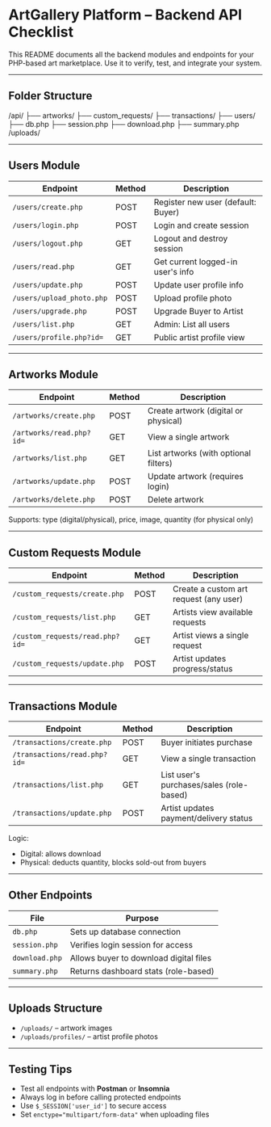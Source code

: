 # ArtGallery Platform – Backend API Checklist

This README documents all the backend modules and endpoints for your PHP-based art marketplace. Use it to verify, test, and integrate your system.

---

## Folder Structure

/api/
├── artworks/
├── custom_requests/
├── transactions/
├── users/
├── db.php
├── session.php
├── download.php
├── summary.php
/uploads/

---

## Users Module

| Endpoint                  | Method | Description                        |
| ------------------------- | ------ | ---------------------------------- |
| `/users/create.php`       | POST   | Register new user (default: Buyer) |
| `/users/login.php`        | POST   | Login and create session           |
| `/users/logout.php`       | GET    | Logout and destroy session         |
| `/users/read.php`         | GET    | Get current logged-in user's info  |
| `/users/update.php`       | POST   | Update user profile info           |
| `/users/upload_photo.php` | POST   | Upload profile photo               |
| `/users/upgrade.php`      | POST   | Upgrade Buyer to Artist            |
| `/users/list.php`         | GET    | Admin: List all users              |
| `/users/profile.php?id=`  | GET    | Public artist profile view         |

---

## Artworks Module

| Endpoint                 | Method | Description                           |
| ------------------------ | ------ | ------------------------------------- |
| `/artworks/create.php`   | POST   | Create artwork (digital or physical)  |
| `/artworks/read.php?id=` | GET    | View a single artwork                 |
| `/artworks/list.php`     | GET    | List artworks (with optional filters) |
| `/artworks/update.php`   | POST   | Update artwork (requires login)       |
| `/artworks/delete.php`   | POST   | Delete artwork                        |

Supports: type (digital/physical), price, image, quantity (for physical only)

---

## Custom Requests Module

| Endpoint                        | Method | Description                            |
| ------------------------------- | ------ | -------------------------------------- |
| `/custom_requests/create.php`   | POST   | Create a custom art request (any user) |
| `/custom_requests/list.php`     | GET    | Artists view available requests        |
| `/custom_requests/read.php?id=` | GET    | Artist views a single request          |
| `/custom_requests/update.php`   | POST   | Artist updates progress/status         |

---

## Transactions Module

| Endpoint                     | Method | Description                              |
| ---------------------------- | ------ | ---------------------------------------- |
| `/transactions/create.php`   | POST   | Buyer initiates purchase                 |
| `/transactions/read.php?id=` | GET    | View a single transaction                |
| `/transactions/list.php`     | GET    | List user's purchases/sales (role-based) |
| `/transactions/update.php`   | POST   | Artist updates payment/delivery status   |

Logic:

- Digital: allows download
- Physical: deducts quantity, blocks sold-out from buyers

---

## Other Endpoints

| File           | Purpose                                |
| -------------- | -------------------------------------- |
| `db.php`       | Sets up database connection            |
| `session.php`  | Verifies login session for access      |
| `download.php` | Allows buyer to download digital files |
| `summary.php`  | Returns dashboard stats (role-based)   |

---

## Uploads Structure

- `/uploads/` – artwork images
- `/uploads/profiles/` – artist profile photos

---

## Testing Tips

- Test all endpoints with **Postman** or **Insomnia**
- Always log in before calling protected endpoints
- Use `$_SESSION['user_id']` to secure access
- Set `enctype="multipart/form-data"` when uploading files
